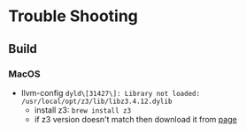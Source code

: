# Trouble Shooting

## Build

### MacOS

* llvm-config `dyld\[31427\]: Library not loaded: /usr/local/opt/z3/lib/libz3.4.12.dylib`
  * install z3: `brew install z3`
  * if z3 version doesn't match then download it from [page](https://github.com/Z3Prover/z3/releases/tag/z3-4.12.0)
